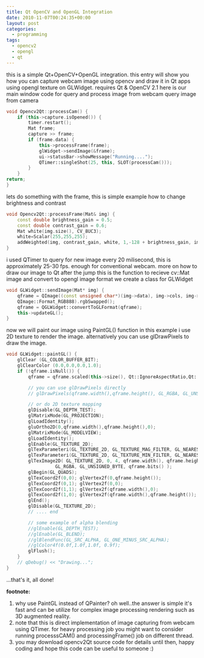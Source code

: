 ```yaml
---
title: Qt OpenCV and OpenGL Integration
date: 2010-11-07T00:24:35+00:00
layout: post
categories:
  - programming
tags:
  - opencv2
  - opengl
  - qt
---
```


this is a simple Qt+OpenCV+OpenGL integration. this entry will show you how you can capture webcam image using opencv and draw it in Qt apps using opengl texture on GLWidget. requires Qt & OpenCV 2.1 here is our main window code for query and process image from webcam query image from camera

```cpp
void Opencv2Qt::processCam() {
	if (this->capture.isOpened()) {
		timer.restart();
		Mat frame;
		capture >> frame;
		if (frame.data) {
			this->processFrame(frame);
			glWidget->sendImage(&frame);
			ui->statusBar->showMessage("Running....");
			QTimer::singleShot(25, this, SLOT(processCam()));
		}
	}
return;
}
```

lets do something with the frame, this is simple example how to change brightness and contrast

```cpp
void Opencv2Qt::processFrame(Mat& img) {
	const double brightness_gain = 0.5;
	const double contrast_gain = 0.6;
	Mat white(img.size(), CV_8UC3);
	white=Scalar(255,255,255);
	addWeighted(img, contrast_gain, white, 1,-128 + brightness_gain, img);
}
```

i used QTimer to query for new image every 20 milisecond, this is approximately 25-30 fps. enough for conventional webcam. more on how to draw our image to Qt after the jump this is the function to recieve cv::Mat image and convert to opengl image format we create a class for GLWidget

```cpp
void GLWidget::sendImage(Mat* img) {
	qframe = QImage((const unsigned char*)(img->data), img->cols, img->rows, img->step,
	QImage::Format_RGB888).rgbSwapped();
	qframe = QGLWidget::convertToGLFormat(qframe);
	this->updateGL();
}
```

now we will paint our image using PaintGL() function in this example i use 2D texture to render the image. alternatively you can use glDrawPixels to draw the image.

```cpp
void GLWidget::paintGL() {
	glClear (GL_COLOR_BUFFER_BIT);
	glClearColor (0.0,0.0,0.0,1.0);
	if (!qframe.isNull()) {
		qframe = qframe.scaled(this->size(), Qt::IgnoreAspectRatio,Qt::SmoothTransformation);

		// you can use glDrawPixels directly
		// glDrawPixels(qframe.width(),qframe.height(), GL_RGBA, GL_UNSIGNED_BYTE, qframe.bits());

		// or do 2D texture mapping
		glDisable(GL_DEPTH_TEST);
		glMatrixMode(GL_PROJECTION);
		glLoadIdentity();
		gluOrtho2D(0,qframe.width(),qframe.height(),0);
		glMatrixMode(GL_MODELVIEW);
		glLoadIdentity();
		glEnable(GL_TEXTURE_2D);
		glTexParameteri(GL_TEXTURE_2D, GL_TEXTURE_MAG_FILTER, GL_NEAREST);
		glTexParameteri(GL_TEXTURE_2D, GL_TEXTURE_MIN_FILTER, GL_NEAREST);
		glTexImage2D( GL_TEXTURE_2D, 0, 4, qframe.width(), qframe.height(), 0, \
			      GL_RGBA, GL_UNSIGNED_BYTE, qframe.bits() );
		glBegin(GL_QUADS);
		glTexCoord2f(0,0); glVertex2f(0,qframe.height());
		glTexCoord2f(0,1); glVertex2f(0,0);
		glTexCoord2f(1,1); glVertex2f(qframe.width(),0);
		glTexCoord2f(1,0); glVertex2f(qframe.width(),qframe.height());
		glEnd();
		glDisable(GL_TEXTURE_2D);
		// .... end

		// some example of alpha blending
		//glEnable(GL_DEPTH_TEST);
		//glEnable(GL_BLEND);
		//glBlendFunc(GL_SRC_ALPHA, GL_ONE_MINUS_SRC_ALPHA);
		//glColor4f(0.0f,1.0f,1.0f, 0.9f);
		glFlush();
	}
	// qDebug() << "Drawing...";
}
```

...that's it, all done!

**footnote:**

1.  why use PaintGL instead of QPainter? oh well..the answer is simple it's fast and can be utilize for complex image processing rendering such as 3D augmented reality.
2.  note that this is direct implementation of image capturing from webcam using QTimer. for heavy processing job you might want to consider running processsCAM() and processingFrame() job on different thread.
3.  you may download opencv2Qt source code for details until then, happy coding and hope this code can be useful to someone :)
